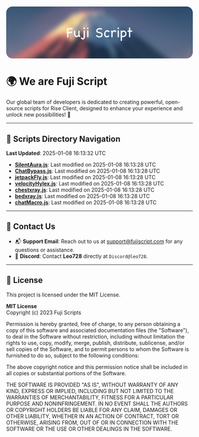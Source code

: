 ![Banner](.github/b.webp)

# 🌍 **We are Fuji Script**

Our global team of developers is dedicated to creating powerful, open-source scripts for Rise Client, designed to enhance your experience and unlock new possibilities! 🌟

---
<!-- SCRIPTS_NAVIGATION_START -->
## 📂 **Scripts Directory Navigation**

**Last Updated**: 2025-01-08 16:13:32 UTC

- **[SilentAura.js](scripts/SilentAura.js)**: Last modified on 2025-01-08 16:13:28 UTC
- **[ChatBypass.js](scripts/ChatBypass.js)**: Last modified on 2025-01-08 16:13:28 UTC
- **[jetpackFly.js](scripts/jetpackFly.js)**: Last modified on 2025-01-08 16:13:28 UTC
- **[velocityHylex.js](scripts/velocityHylex.js)**: Last modified on 2025-01-08 16:13:28 UTC
- **[chestxray.js](scripts/chestxray.js)**: Last modified on 2025-01-08 16:13:28 UTC
- **[bedxray.js](scripts/bedxray.js)**: Last modified on 2025-01-08 16:13:28 UTC
- **[chatMacro.js](scripts/chatMacro.js)**: Last modified on 2025-01-08 16:13:28 UTC

<!-- SCRIPTS_NAVIGATION_END -->

---

## 💬 **Contact Us**  
- 📬 **Support Email**: Reach out to us at [support@fujiscript.com](mailto:support@fujiscript.com) for any questions or assistance.  
- 💬 **Discord**: Contact **Leo728** directly at `Discord@leo728`.

---

## 📜 **License**

This project is licensed under the MIT License.  

**MIT License**  
Copyright (c) 2023 Fuji Scripts  

Permission is hereby granted, free of charge, to any person obtaining a copy of this software and associated documentation files (the "Software"), to deal in the Software without restriction, including without limitation the rights to use, copy, modify, merge, publish, distribute, sublicense, and/or sell copies of the Software, and to permit persons to whom the Software is furnished to do so, subject to the following conditions:  

The above copyright notice and this permission notice shall be included in all copies or substantial portions of the Software.  

THE SOFTWARE IS PROVIDED "AS IS", WITHOUT WARRANTY OF ANY KIND, EXPRESS OR IMPLIED, INCLUDING BUT NOT LIMITED TO THE WARRANTIES OF MERCHANTABILITY, FITNESS FOR A PARTICULAR PURPOSE AND NONINFRINGEMENT. IN NO EVENT SHALL THE AUTHORS OR COPYRIGHT HOLDERS BE LIABLE FOR ANY CLAIM, DAMAGES OR OTHER LIABILITY, WHETHER IN AN ACTION OF CONTRACT, TORT OR OTHERWISE, ARISING FROM, OUT OF OR IN CONNECTION WITH THE SOFTWARE OR THE USE OR OTHER DEALINGS IN THE SOFTWARE.  
